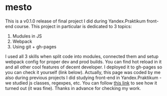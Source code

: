 # mesto

This is a v0.1.0 release of final project I did during Yandex.Praktikum front-end course. This project in particular is dedicated to 3 topics:

1. Mudules in JS
2. Webpack
3. Using git + gh-pages

I used all 3 skills when split code into modules, connected them and setup webpack config for proper dev and prod builds. You can find hot reload in it and all other cool features of decent developer. I deployed it to gh-pages so you can check it yourself (link below). Actually, this page was coded by me also during previous projects I did studying front-end in Yandex.Praktikum - we studied js classes, regexpes, etc.
You can follow [this link](https://1ebobski.github.io/mesto/) to see how it turned out (it was fine). Thanks in advance for checking my work.
